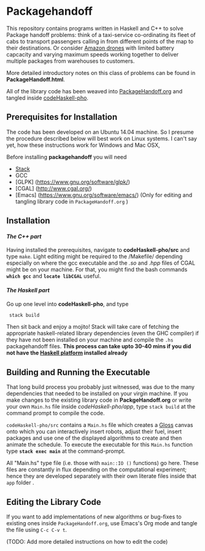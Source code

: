 # Packagehandoff

This repository contains programs written in Haskell and C++ to solve Package handoff problems: think of a taxi-service co-ordinating its fleet of cabs to transport passengers calling in from different points of the map to their destinations. Or consider [Amazon drones](https://www.youtube.com/watch?v=gFj5SCdSYQg) with limited battery capcacity and varying maximum speeds working together to deliver multiple packages from warehouses to customers.

More detailed introductory notes on this class of problems can be found in 
**PackageHandoff.html**.  

All of the library code has been weaved into
[PackageHandoff.org](https://github.com/gtelang/packagehandoff/blob/master/PackageHandoff.org)  and tangled inside [codeHaskell-pho](https://github.com/gtelang/packagehandoff/tree/master/codeHaskell-pho). 

## Prerequisites for Installation
The code has been developed on an Ubuntu 14.04 machine. So I presume the procedure described below will best work on Linux
systems. I can't say yet, how these instructions work for Windows and Mac OSX, 

Before installing **packagehandoff**  you will need
 * [Stack](https://docs.haskellstack.org/en/stable/README/) 
 * GCC
 * [GLPK] (https://www.gnu.org/software/glpk/)
 * [CGAL] (http://www.cgal.org/)
 * [Emacs] (https://www.gnu.org/software/emacs/) (Only for editing and tangling library code in `PackageHandoff.org` ) 

## Installation 

####  *The C++ part*
Having installed the prerequisites, navigate to **codeHaskell-pho/src** and type `make`. Light editing might be required to the /Makefile/ depending especially on where the gcc executable and the *.so* and *.hpp* files of CGAL might be on your machine. For that, you might find the bash commands **`which gcc`** and **`locate libCGAL`** useful. 

#### *The Haskell part*
Go up one level into **codeHaskell-pho**, and type
```zsh
 stack build
```
Then sit back and enjoy a mojito! Stack will take care of fetching the appropriate haskell-related library dependencies (even the GHC compiler) if they have not been installed on your machine and compile the `.hs` packagehandoff files. **This process can take upto 30-40 mins if you did not have the [Haskell platform](https://www.haskell.org/platform/) installed already**

## Building and Running the Executable

That long build process you probably just witnessed, was due to the many dependencies that needed to be installed on your virgin machine. If you make changes to the existing library code in **PackgeHandoff.org** or write your own `Main.hs` file inside *codeHaskell-pho/app*, type `stack build` at the command prompt to compile the code.  

`codeHaskell-pho/src` contains a `Main.hs` file which creates a [Gloss](http://gloss.ouroborus.net/) canvas onto which you can interactively insert robots, adjust their fuel, insert packages and use one of the displayed algorithms to create and then animate the schedule. To execute the executable for this `Main.hs` function type **`stack exec main`** at the command-prompt. 

All "Main.hs" type file (i.e. those with `main::IO ()` functions) go here. These files are constantly in flux depending on the computational experiment; hence they are developed separately with their own literate files inside that `app` folder .   
## Editing the Library Code

If you want to add implementations of new algorithms or bug-fixes to existing ones inside `PackageHandoff.org`, use Emacs's Org mode and tangle the file using `C-c C-v t`. 

(TODO: Add more detailed instructions on how to edit the code)

